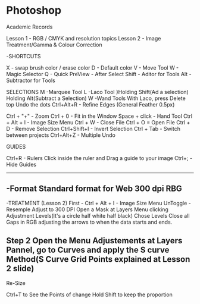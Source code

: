 # Photoshop
Academic Records


Lesson 1 - RGB / CMYK and resolution topics
Lesson 2 - Image Treatment/Gamma & Colour Correction

-SHORTCUTS

X - swap brush color / erase color
D - Default color
V - Move Tool
W - Magic Selector
Q - Quick PreView - After Select
Shift - Aditor for Tools
Alt - Subtractor for Tools


SELECTIONS
M -Marquee Tool
L -Laco Tool       }Holding Shift(Ad a selection) Holding Alt(Subtract a Selection)
W -Wand Tools       With Laco, press Delete top Undo the dots
Ctrl+Alt+R - Refine Edges (General Feather 0.5px)

Ctrl + "+" - Zoom
Ctrl + 0 - Fit in the Window
Space + click - Hand Tool
Ctrl + Alt + I - Image Size Menu
Ctrl + W - Close File
Ctrl + O = Open File 
Ctrl + D - Remove Selection
Ctrl+Shift+I - Invert Selection
Ctrl + Tab - Switch between projects
Ctrl+Alt+Z - Multiple Undo

GUIDES

Ctrl+R - Rulers
Click inside the ruler and Drag a guide to your image
Ctrl+; - Hide Guides


------------------------------------------------

-Format
Standard format for Web 
300 dpi 
RBG 
--------------------------------------------------------


-TREATMENT
(Lesson 2)
First - Ctrl + Alt + I - Image Size Menu
UnToggle - Resemple
Adjust to 300 DPI
Open a Mask at Layers Menu clicking Adjustment Levels(It's a circle half white half black)
Chose Levels
Close all Gaps in RGB adjusting the arrows to when the data starts and ends.

Step 2
Open the Menu Adjustements at Layers Pannel, go to Curves and apply the S curve Method(S Curve Grid Points explained at Lesson 2 slide)
---------------------------------------------------------------------------

Re-Size

Ctrl+T to See the Points of change
Hold Shift to keep the proportion
